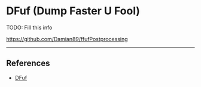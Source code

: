# DFuf (Dump Faster U Fool)

TODO: Fill this info

https://github.com/Damian89/ffufPostprocessing

---
## References

- [DFuf](https://github.com/opabravo/dfuf)